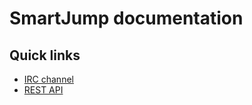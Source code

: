 
# SmartJump documentation

## Quick links

- [IRC channel][IRC01]
- [REST API][API01]




[API01]: api
[IRC01]: https://webchat.freenode.net/?channels=%23smartjump



